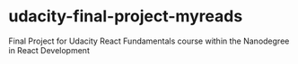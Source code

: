 # udacity-final-project-myreads
Final Project for Udacity React Fundamentals course within the Nanodegree in React Development
